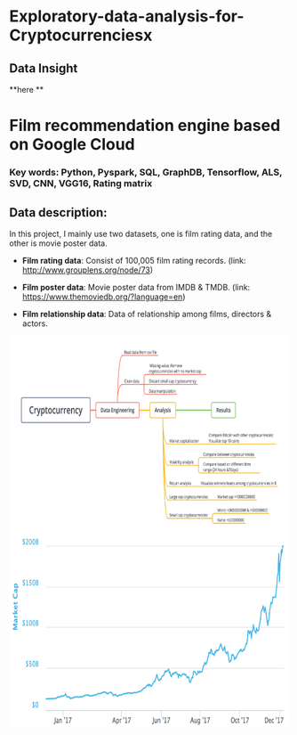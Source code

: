 # Exploratory-data-analysis-for-Cryptocurrenciesx


## Data Insight

**here **


# Film recommendation engine based on Google Cloud

### Key words: Python, Pyspark, SQL, GraphDB, Tensorflow, ALS, SVD, CNN, VGG16, Rating matrix

## Data description:

In this project, I mainly use two datasets, one is film rating data, and the other is movie poster data. 

- **Film rating data**: Consist of 100,005 film rating records. (link: http://www.grouplens.org/node/73)

- **Film poster data**: Movie poster data from IMDB & TMDB. (link: https://www.themoviedb.org/?language=en)

- **Film relationship data**: Data of relationship among films, directors & actors. 

<img src="https://github.com/rliu49/Exploratory-data-analysis-for-Cryptocurrencies/blob/master/Imgs/framework.png" height="350" width="800">

<img src="https://github.com/rliu49/Exploratory-data-analysis-for-Cryptocurrencies/blob/master/Imgs/bitcoint_market_cap_2017.png" height="350" width="800">
